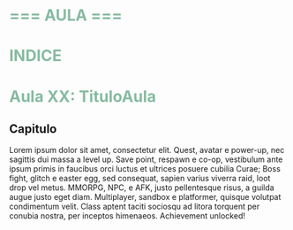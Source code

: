 # <span style="color: #87BBA2">===   AULA   ===</span> <!-- omit in toc -->

# <span style="color: #87BBA2">INDICE</span> <!-- omit in toc -->
<!-- Run: Create Table of Contents -->

# <span style="color: #87BBA2">Aula XX: TituloAula</span>

## Capitulo
Lorem ipsum dolor sit amet, consectetur elit. Quest, avatar e power-up, nec sagittis dui massa a level up. Save point, respawn e co-op, vestibulum ante ipsum primis in faucibus orci luctus et ultrices posuere cubilia Curae; Boss fight, glitch e easter egg, sed consequat, sapien varius viverra raid, loot drop vel metus. MMORPG, NPC, e AFK, justo pellentesque risus, a guilda augue justo eget diam. Multiplayer, sandbox e platformer, quisque volutpat condimentum velit. Class aptent taciti sociosqu ad litora torquent per conubia nostra, per inceptos himenaeos. Achievement unlocked!